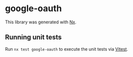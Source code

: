 # google-oauth

This library was generated with [Nx](https://nx.dev).

## Running unit tests

Run `nx test google-oauth` to execute the unit tests via [Vitest](https://vitest.dev/).
